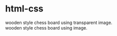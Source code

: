 # html-css
wooden style chess board using transparent image.<br>
wooden style chess board using image.

